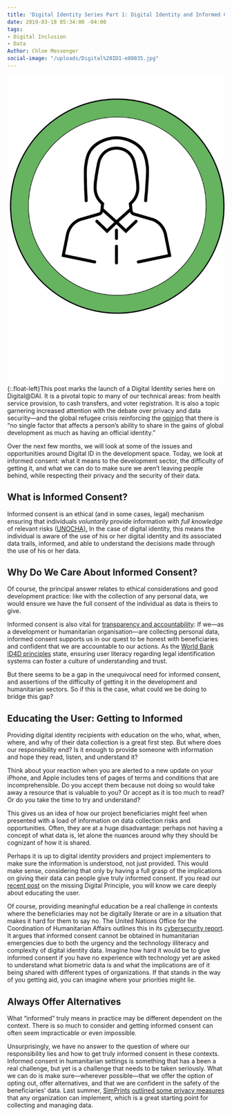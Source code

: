 ```yaml
---
title: 'Digital Identity Series Part 1: Digital Identity and Informed Consent'
date: 2019-03-18 05:34:00 -04:00
tags:
- Digital Inclusion
- Data
Author: Chloe Messenger
social-image: "/uploads/Digital%20ID1-e80035.jpg"
---
```


![Digital ID1.jpg](/uploads/Digital%20ID1.jpg){:.float-left}This post marks the launch of a Digital Identity series here on Digital@DAI. It is a pivotal topic to many of our technical areas: from health service provision, to cash transfers, and voter registration. It is also a topic garnering increased attention with the debate over privacy and data security—and the global refugee crisis reinforcing the [opinion](http://documents.worldbank.org/curated/en/213581486378184357/pdf/112614-REVISED-English-ID4D-IdentificationPrinciples-Folder-web-English-ID4D-IdentificationPrinciples.pdf) that there is “no single factor that affects a person’s ability to share in the gains of global development as much as having an official identity.”

Over the next few months, we will look at some of the issues and opportunities around Digital ID in the development space. Today, we look at informed consent: what it means to the development sector, the difficulty of getting it, and what we can do to make sure we aren’t leaving people behind, while respecting their privacy and the security of their data.

<!--more-->

## What is Informed Consent?

Informed consent is an ethical (and in some cases, legal) mechanism ensuring that individuals *voluntarily* provide information with *full knowledge* of relevant risks ([UNOCHA).](https://www.unocha.org/sites/unocha/files/Humanitarianism%20in%20the%20Cyberwarfare%20Age%20-%20OCHA%20Policy%20Paper%2011.pdf) In the case of digital identity, this means the individual is aware of the use of his or her digital identity and its associated data trails, informed, and able to understand the decisions made through the use of his or her data.

## Why Do We Care About Informed Consent?

Of course, the principal answer relates to ethical considerations and good development practice: like with the collection of any personal data, we would ensure we have the full consent of the individual as data is theirs to give.

Informed consent is also vital for [transparency and accountability](http://technologysalon.org/digital-identity-social-good/): If we—as a development or humanitarian organisation—are collecting personal data, informed consent supports us in our quest to be honest with beneficiaries and confident that we are accountable to our actions. As the [World Bank ID4D principles](http://id4d.worldbank.org/principles) state, ensuring user literacy regarding legal identification systems can foster a culture of understanding and trust.

But there seems to be a gap in the unequivocal need for informed consent, and assertions of the difficulty of getting it in the development and humanitarian sectors. So if this is the case, what could we be doing to bridge this gap?

## Educating the User: Getting to Informed

Providing digital identity recipients with education on the who, what, when, where, and why of their data collection is a great first step. But where does our responsibility end? Is it enough to provide someone with information and hope they read, listen, and understand it?

Think about your reaction when you are alerted to a new update on your iPhone, and Apple includes tens of pages of terms and conditions that are incomprehensible. Do you accept them because not doing so would take away a resource that is valuable to you? Or accept as it is too much to read? Or do you take the time to try and understand?

This gives us an idea of how our project beneficiaries might feel when presented with a load of information on data collection risks and opportunities. Often, they are at a huge disadvantage: perhaps not having a concept of what data is, let alone the nuances around why they should be cognizant of how it is shared.

Perhaps it is up to digital identity providers and project implementers to make sure the information is understood, not just provided. This would make sense, considering that only by having a full grasp of the implications on giving their data can people give truly informed consent. If you read our [recent post](https://dai-global-digital.com/the-missing-digital-principle-educate-the-user.html) on the missing Digital Principle, you will know we care deeply about educating the user.

Of course, providing meaningful education be a real challenge in contexts where the beneficiaries may not be digitally literate or are in a situation that makes it hard for them to say no. The United Nations Office for the Coordination of Humanitarian Affairs outlines this in its [cybersecurity report](https://www.unocha.org/sites/unocha/files/Humanitarianism%20in%20the%20Cyberwarfare%20Age%20-%20OCHA%20Policy%20Paper%2011.pdf). It argues that informed consent cannot be obtained in humanitarian emergencies due to both the urgency and the technology illiteracy and complexity of digital identity data. Imagine how hard it would be to give informed consent if you have no experience with technology yet are asked to understand what biometric data is and what the implications are of it being shared with different types of organizations. If that stands in the way of you getting aid, you can imagine where your priorities might lie.

## Always Offer Alternatives

What “informed” truly means in practice may be different dependent on the context. There is so much to consider and getting informed consent can often seem impracticable or even impossible.

Unsurprisingly, we have no answer to the question of where our responsibility lies and how to get truly informed consent in these contexts. Informed consent in humanitarian settings is something that has a been a real challenge, but yet is a challenge that needs to be taken seriously. What we can do is make sure—wherever possible—that we offer the option of opting out, offer alternatives, and that we are confident in the safety of the beneficiaries’ data. Last summer, [SimPrints](https://www.simprints.com/) [outlined some privacy measures](https://dai-global-digital.com/beyond-good-intentions-a-human-centred-approach-to-privacy-rights.html) that any organization can implement, which is a great starting point for collecting and managing data.